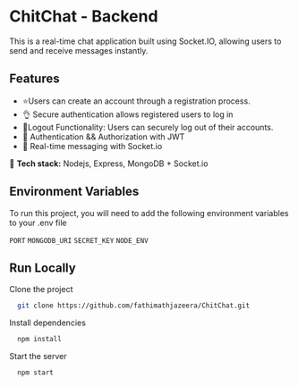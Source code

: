 # ChitChat - Backend

This is a real-time chat application built using Socket.IO, allowing users to send and receive messages instantly.
## Features
  -  ⭐Users can create an account through a registration process.
  - 👌 Secure authentication allows registered users to log in 
  -  🚀Logout Functionality: Users can securely log out of their accounts.
  - 🎃 Authentication && Authorization with JWT
- 👾 Real-time messaging with Socket.io


🌟 **Tech stack:** Nodejs, Express, MongoDB + Socket.io

## Environment Variables
To run this project, you will need to add the following environment variables to your .env file

`PORT`
`MONGODB_URI`
`SECRET_KEY`
`NODE_ENV`

## Run Locally

Clone the project

```bash
  git clone https://github.com/fathimathjazeera/ChitChat.git
```

Install dependencies

```bash
  npm install
```

Start the server

```bash
  npm start
```


